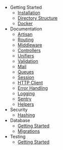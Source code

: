 - Getting Started
    - [Installation](getting-started/installation.md)
    - [Directory Structure](getting-started/directory-structure.md)
    - [Docker](getting-started/docker)
- Documentation
    - [Artisan](documentation/artisan)
    - [Routing](documentation/routing)
    - [Middleware](documentation/middleware)
    - [Controllers](documentation/controllers)
    - [Unifiers](documentation/unifiers)
    - [Validation](documentation/validation)
    - [Mail](documentation/mail)
    - [Queues](documentation/queues)
    - [Session](documentation/session)
    - [HTTP Client](documenation/http-client)
    - [Error Handling](documentation/error-handling)
    - [Logging](documentation/logging)
    - [Sentry](documentation/sentry)
    - [Helpers](documentation/helpers)
- Security
    - [Hashing](security/hashing)
- Database
    - [Getting Started](database/getting-started)
    - [Migrations](database/migrations)
- Testing
    - [Getting Started](testing/getting-started)
